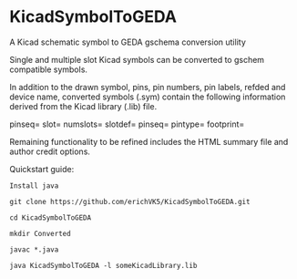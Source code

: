 # KicadSymbolToGEDA
A Kicad schematic symbol to GEDA gschema conversion utility

Single and multiple slot Kicad symbols can be converted to gschem compatible symbols.

In addition to the drawn symbol, pins, pin numbers, pin labels, refded and device name, converted symbols (.sym) contain the following information derived from the Kicad library (.lib) file.

pinseq=
slot=
numslots=
slotdef=
pinseq=
pintype=
footprint=

Remaining functionality to be refined includes the HTML summary file and author credit options.


Quickstart guide:

	Install java

	git clone https://github.com/erichVK5/KicadSymbolToGEDA.git

	cd KicadSymbolToGEDA

	mkdir Converted

	javac *.java

	java KicadSymbolToGEDA -l someKicadLibrary.lib
